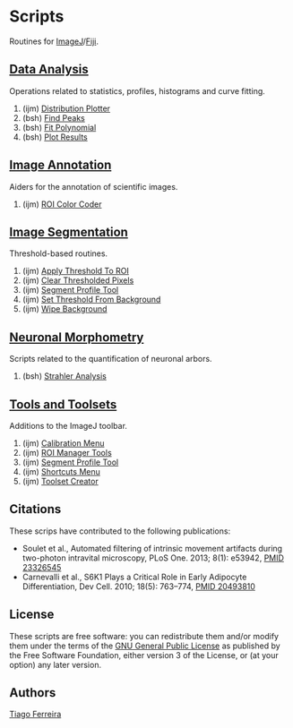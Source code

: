 # Scripts

Routines for [ImageJ](http://imagej.nih.gov/ij/)/[Fiji](http://fiji.sc/).

## [Data Analysis](./Analysis/README.md#analysis)
  Operations related to statistics, profiles, histograms and curve fitting.

  1. (ijm) [Distribution Plotter](./Analysis/README.md#distribution-plotter)
  2. (bsh) [Find Peaks](./Analysis/README.md#find-peaks)
  3. (bsh) [Fit Polynomial](./Analysis/README.md#fit-polynomial)
  4. (bsh) [Plot Results](./Analysis/README.md#plot-results)


## [Image Annotation](./Annotation/README.md#annotation)
  Aiders for the annotation of scientific images.

  1. (ijm) [ROI Color Coder](./Annotation/README.md#roi-color-coder)


## [Image Segmentation](./Segmentation/README.md#segmentation)
  Threshold-based routines.

  1. (ijm) [Apply Threshold To ROI](./Segmentation/README.md#apply-threshold-to-roi)
  2. (ijm) [Clear Thresholded Pixels](./Segmentation/README.md#clear-thresholded-pixels)
  3. (ijm) [Segment Profile Tool](./Tools/README.md#segment-profile-tool)
  4. (ijm) [Set Threshold From Background](./Segmentation/README.md#set-threshold-from-background)
  5. (ijm) [Wipe Background](./Segmentation/README.md#wipe-background)


## [Neuronal Morphometry](./Morphometry/README.md#morphometry)
  Scripts related to the quantification of neuronal arbors.

  1. (bsh) [Strahler Analysis](./Morphometry/README.md#strahler-analysis)


## [Tools and Toolsets](./Tools/README.md#tools-and-toolsets)
  Additions to the ImageJ toolbar.

  1. (ijm) [Calibration Menu](./Tools/README.md#calibration-menu)
  2. (ijm) [ROI Manager Tools](./Tools/README.md#roi-manager-tools)
  3. (ijm) [Segment Profile Tool](./Tools/README.md#segment-profile-tool)
  4. (ijm) [Shortcuts Menu](./Tools/README.md#shortcuts-menu)
  5. (ijm) [Toolset Creator](./Tools/README.md#toolset-creator)


## Citations
These scrips have contributed to the following publications:

  - Soulet et al., Automated filtering of intrinsic movement artifacts during two-photon intravital microscopy, PLoS One. 2013; 8(1): e53942, [PMID 23326545](http://www.ncbi.nlm.nih.gov/pubmed/23326545)
  - Carnevalli et al., S6K1 Plays a Critical Role in Early Adipocyte Differentiation, Dev Cell. 2010; 18(5): 763–774, [PMID 20493810](http://www.ncbi.nlm.nih.gov/pubmed/20493810)


License
-------
These scripts are free software: you can redistribute them and/or modify them under the terms of the [GNU General Public License](http://www.gnu.org/licenses/gpl.txt) as published by the Free Software Foundation, either version 3 of the License, or (at your option) any later version.


Authors
-------
[Tiago Ferreira](mailto:tiagoalvespedrosa_at_gmail_dot_com)

